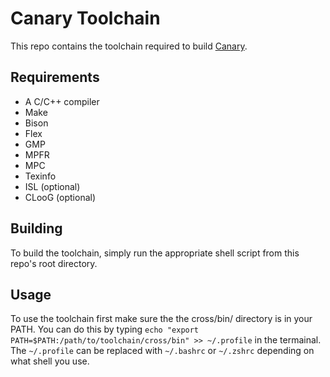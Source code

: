 # Canary Toolchain

This repo contains the toolchain required to build [Canary](https://github.com/NeoGenio/Canary).

## Requirements

* A C/C++ compiler
* Make
* Bison
* Flex
* GMP
* MPFR
* MPC
* Texinfo
* ISL (optional)
* CLooG (optional)

## Building

To build the toolchain, simply run the appropriate shell script from this repo's root directory.

## Usage

To use the toolchain first make sure the the cross/bin/ directory is in your PATH. You can do this by typing `echo "export PATH=$PATH:/path/to/toolchain/cross/bin" >> ~/.profile` in the termainal. The `~/.profile` can be replaced with `~/.bashrc` or `~/.zshrc` depending on what shell you use.
